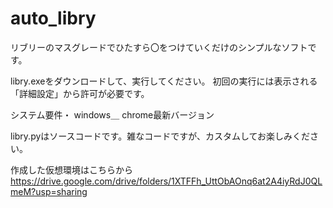 # auto_libry
リブリーのマスグレードでひたすら〇をつけていくだけのシンプルなソフトです。


libry.exeをダウンロードして、実行してください。
初回の実行には表示される「詳細設定」から許可が必要です。

システム要件・
windows＿
chrome最新バージョン

libry.pyはソースコードです。雑なコードですが、カスタムしてお楽しみください。

作成した仮想環境はこちらから
https://drive.google.com/drive/folders/1XTFFh_UttObAOnq6at2A4iyRdJ0QLmeM?usp=sharing
